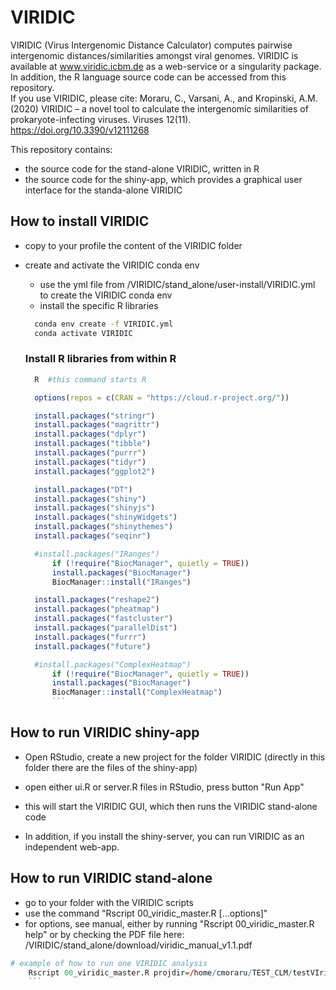 # VIRIDIC
VIRIDIC (Virus Intergenomic Distance Calculator) computes pairwise intergenomic distances/similarities amongst viral genomes. VIRIDIC is available at www.viridic.icbm.de as a web-service or a singularity package. In addition, the R language source code can be accessed from this repository.  
If you use VIRIDIC, please cite: Moraru, C., Varsani, A., and Kropinski, A.M. (2020) VIRIDIC – a novel tool to calculate the intergenomic similarities of prokaryote-infecting viruses. Viruses 12(11). https://doi.org/10.3390/v12111268

This repository contains:
- the source code for the stand-alone VIRIDIC, written in R
- the source code for the shiny-app, which provides a graphical user interface for the standa-alone VIRIDIC


## How to install VIRIDIC

* copy to your profile the content of the VIRIDIC folder

* create and activate the VIRIDIC conda env

	- use the yml file from /VIRIDIC/stand_alone/user-install/VIRIDIC.yml to create the VIRIDIC conda env
	- install the specific R libraries
	
  ```bash
	conda env create -f VIRIDIC.yml
	conda activate VIRIDIC
	```
  ### Install R libraries from within R
  ```bash
	R  #this command starts R
  	```
  
  ```R
	options(repos = c(CRAN = "https://cloud.r-project.org/"))

	install.packages("stringr")
	install.packages("magrittr")
	install.packages("dplyr")
	install.packages("tibble")
	install.packages("purrr")
	install.packages("tidyr")
	install.packages("ggplot2")

	install.packages("DT")
	install.packages("shiny")
	install.packages("shinyjs")
	install.packages("shinyWidgets")
  	install.packages("shinythemes")
	install.packages("seqinr")

	#install.packages("IRanges")
		if (!require("BiocManager", quietly = TRUE))
		install.packages("BiocManager")
		BiocManager::install("IRanges")

	install.packages("reshape2")
	install.packages("pheatmap")
	install.packages("fastcluster")
	install.packages("parallelDist")
  	install.packages("furrr")
	install.packages("future")

	#install.packages("ComplexHeatmap")
		if (!require("BiocManager", quietly = TRUE))
		install.packages("BiocManager")
		BiocManager::install("ComplexHeatmap")
		```
## How to run VIRIDIC shiny-app
* Open RStudio, create a new project for the folder VIRIDIC (directly in this folder there are the files of the shiny-app)
* open either ui.R or server.R files in RStudio, press button "Run App"
* this will start the VIRIDIC GUI, which then runs the VIRIDIC stand-alone code

* In addition, if you install the shiny-server, you can run VIRIDIC as an independent web-app.
  
## How to run VIRIDIC stand-alone

* go to your folder with the VIRIDIC scripts
* use the command "Rscript 00_viridic_master.R [...options]"
* for options, see manual, either by running "Rscript 00_viridic_master.R help" or by checking the PDF file here: /VIRIDIC/stand_alone/download/viridic_manual_v1.1.pdf
 
```R
# example of how to run one VIRIDIC analysis
	Rscript 00_viridic_master.R projdir=/home/cmoraru/TEST_CLM/testVIridic in=/home/cmoraru/TEST_CLM/Ebeline_rel.fna ncor=10
	```


